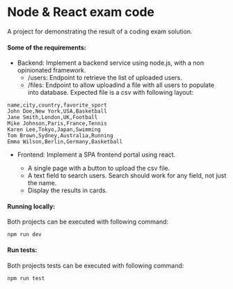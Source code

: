 # Node & React exam code

A project for demonstrating the result of a coding exam solution.

#### Some of the requirements:

- Backend: Implement a backend service using node.js, with a non opinionated framework.
  - /users: Endpoint to retrieve the list of uploaded users.
  - /files: Endpoint to allow uploadind a file with all users to populate into database. Expected file is a csv with following layout:
 ```
 name,city,country,favorite_sport
John Doe,New York,USA,Basketball
Jane Smith,London,UK,Football
Mike Johnson,Paris,France,Tennis
Karen Lee,Tokyo,Japan,Swimming
Tom Brown,Sydney,Australia,Running
Emma Wilson,Berlin,Germany,Basketball
 ```
 
- Frontend: Implement a SPA frontend portal using react.

  - A single page with a button to upload the csv file.
  - A text field to search users. Search should work for any field, not just the name.
  - Display the results in cards.

#### Running locally:
Both projects can be executed with following command:
```
npm run dev
```

#### Run tests:
Both projects tests can be executed with following command:
```
npm run test
```
